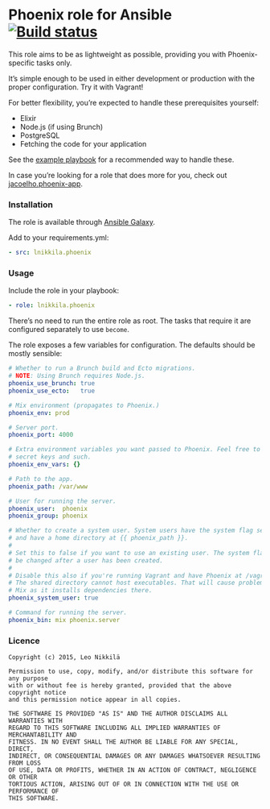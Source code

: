 # Phoenix role for Ansible [![Build status][circleci-badge]][circleci]

This role aims to be as lightweight as possible, providing you with
Phoenix-specific tasks only.

It’s simple enough to be used in either development or production with the
proper configuration. Try it with Vagrant!

For better flexibility, you’re expected to handle these prerequisites yourself:

- Elixir
- Node.js (if using Brunch)
- PostgreSQL
- Fetching the code for your application

See the [example playbook][playbook] for a recommended way to handle these.

In case you’re looking for a role that does more for you, check out
[jacoelho.phoenix-app][jacoelho.phoenix-app].

### Installation

The role is available through [Ansible Galaxy][galaxy].

Add to your requirements.yml:

```yaml
- src: lnikkila.phoenix
```

### Usage

Include the role in your playbook:

```yaml
- role: lnikkila.phoenix
```

There’s no need to run the entire role as root. The tasks that require it are
configured separately to use `become`.

The role exposes a few variables for configuration. The defaults should be
mostly sensible:

```yaml
# Whether to run a Brunch build and Ecto migrations.
# NOTE: Using Brunch requires Node.js.
phoenix_use_brunch: true
phoenix_use_ecto:   true

# Mix environment (propagates to Phoenix.)
phoenix_env: prod

# Server port.
phoenix_port: 4000

# Extra environment variables you want passed to Phoenix. Feel free to add your
# secret keys and such.
phoenix_env_vars: {}

# Path to the app.
phoenix_path: /var/www

# User for running the server.
phoenix_user:  phoenix
phoenix_group: phoenix

# Whether to create a system user. System users have the system flag set to true
# and have a home directory at {{ phoenix_path }}.
#
# Set this to false if you want to use an existing user. The system flag cannot
# be changed after a user has been created.
#
# Disable this also if you're running Vagrant and have Phoenix at /vagrant.
# The shared directory cannot host executables. That will cause problems with
# Mix as it installs dependencies there.
phoenix_system_user: true

# Command for running the server.
phoenix_bin: mix phoenix.server
```

### Licence

```
Copyright (c) 2015, Leo Nikkilä

Permission to use, copy, modify, and/or distribute this software for any purpose
with or without fee is hereby granted, provided that the above copyright notice
and this permission notice appear in all copies.

THE SOFTWARE IS PROVIDED "AS IS" AND THE AUTHOR DISCLAIMS ALL WARRANTIES WITH
REGARD TO THIS SOFTWARE INCLUDING ALL IMPLIED WARRANTIES OF MERCHANTABILITY AND
FITNESS. IN NO EVENT SHALL THE AUTHOR BE LIABLE FOR ANY SPECIAL, DIRECT,
INDIRECT, OR CONSEQUENTIAL DAMAGES OR ANY DAMAGES WHATSOEVER RESULTING FROM LOSS
OF USE, DATA OR PROFITS, WHETHER IN AN ACTION OF CONTRACT, NEGLIGENCE OR OTHER
TORTIOUS ACTION, ARISING OUT OF OR IN CONNECTION WITH THE USE OR PERFORMANCE OF
THIS SOFTWARE.
```

[circleci-badge]: https://img.shields.io/circleci/project/lnikkila/ansible-phoenix.svg
[circleci]: https://circleci.com/gh/lnikkila/ansible-phoenix
[galaxy]: https://galaxy.ansible.com/list#/roles/4385
[playbook]: /spec/support/playbook.yml
[jacoelho.phoenix-app]: https://github.com/jacoelho/ansible-phoenix-app
